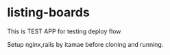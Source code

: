 # listing-boards
This is TEST APP for testing deploy flow

Setup nginx,rails by itamae before cloning and running.